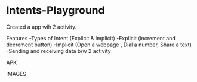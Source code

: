 # Intents-Playground

Created a app wih 2 activity.

Features
-Types of Intent (Explicit & Implicit)
-Explicit (increment and decrement button)
-Implicit (Open a webpage , Dial a number, Share a text)
-Sending and receiving data b/w 2 activity

APK


IMAGES
